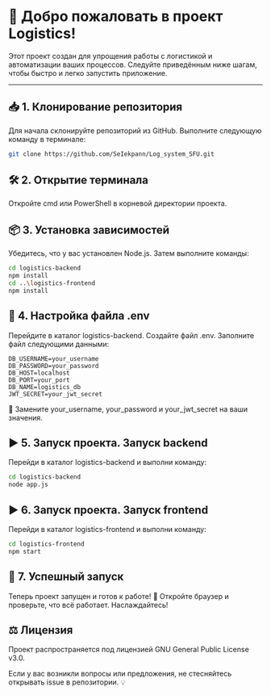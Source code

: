 # 🚀 Добро пожаловать в проект Logistics!  

Этот проект создан для упрощения работы с логистикой и автоматизации ваших процессов. Следуйте приведённым ниже шагам, чтобы быстро и легко запустить приложение.  

---
## 📥 1. Клонирование репозитория

Для начала склонируйте репозиторий из GitHub. Выполните следующую команду в терминале:  

```bash
git clone https://github.com/SeIekpann/Log_system_SFU.git
```
## 🛠️ 2. Открытие терминала

Откройте cmd или PowerShell в корневой директории проекта.

## 📦 3. Установка зависимостей

Убедитесь, что у вас установлен Node.js. Затем выполните команды:

```bash
cd logistics-backend
npm install
cd ..\logistics-frontend
npm install
```

## 📝 4. Настройка файла .env

Перейдите в каталог logistics-backend.
Создайте файл .env.
Заполните файл следующими данными:

```.env
DB_USERNAME=your_username
DB_PASSWORD=your_password
DB_HOST=localhost
DB_PORT=your_port
DB_NAME=logistics_db
JWT_SECRET=your_jwt_secret
```

🔑 Замените your_username, your_password и your_jwt_secret на ваши значения.

## ▶️ 5. Запуск проекта. Запуск backend

Перейди в каталог logistics-backend и выполни команду:

```bash
cd logistics-backend
node app.js
```

## ▶️ 6. Запуск проекта. Запуск frontend

Перейди в каталог logistics-frontend и выполни команду:

```bash
cd logistics-frontend
npm start
```

## 🎉 7. Успешный запуск

Теперь проект запущен и готов к работе! 🌟
Откройте браузер и проверьте, что всё работает. Наслаждайтесь!

## ⚖️ Лицензия

Проект распространяется под лицензией GNU General Public License v3.0.

Если у вас возникли вопросы или предложения, не стесняйтесь открывать issue в репозитории. 💡
